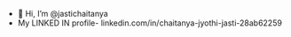 - 👋 Hi, I’m @jastichaitanya
- My LINKED IN profile- linkedin.com/in/chaitanya-jyothi-jasti-28ab62259

<!---
jastichaitanya/jastichaitanya is a ✨ special ✨ repository because its `README.md` (this file) appears on your GitHub profile.
You can click the Preview link to take a look at your changes.
--->
